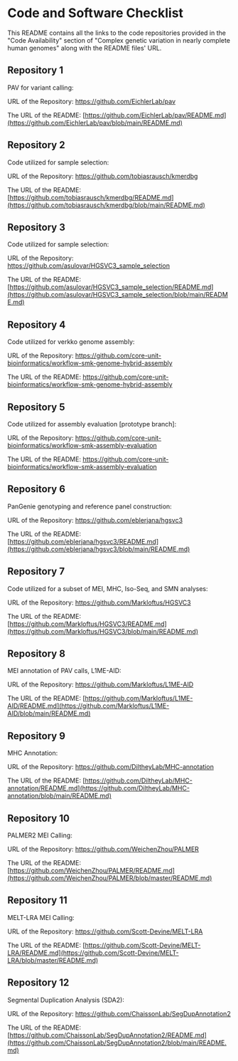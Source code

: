 # Code and Software Checklist
This README contains all the links to the code repositories provided in the "Code Availability" section of "Complex genetic variation in nearly complete human genomes" along with the README files' URL.

## Repository 1
PAV for variant calling: 

URL of the Repository: https://github.com/EichlerLab/pav

The URL of the README: [https://github.com/EichlerLab/pav/README.md](https://github.com/EichlerLab/pav/blob/main/README.md)

## Repository 2
Code utilized for sample selection:

URL of the Repository: https://github.com/tobiasrausch/kmerdbg

The URL of the README: [https://github.com/tobiasrausch/kmerdbg/README.md](https://github.com/tobiasrausch/kmerdbg/blob/main/README.md)

## Repository 3
Code utilized for sample selection:

URL of the Repository: https://github.com/asulovar/HGSVC3_sample_selection

The URL of the README: [https://github.com/asulovar/HGSVC3_sample_selection/README.md](https://github.com/asulovar/HGSVC3_sample_selection/blob/main/README.md)

## Repository 4
Code utilized for verkko genome assembly:

URL of the Repository: https://github.com/core-unit-bioinformatics/workflow-smk-genome-hybrid-assembly

The URL of the README: https://github.com/core-unit-bioinformatics/workflow-smk-genome-hybrid-assembly

## Repository 5
Code utilized for assembly evaluation [prototype branch]:

URL of the Repository: https://github.com/core-unit-bioinformatics/workflow-smk-assembly-evaluation

The URL of the README: https://github.com/core-unit-bioinformatics/workflow-smk-assembly-evaluation

## Repository 6
PanGenie genotyping and reference panel construction:

URL of the Repository: https://github.com/eblerjana/hgsvc3

The URL of the README: [https://github.com/eblerjana/hgsvc3/README.md](https://github.com/eblerjana/hgsvc3/blob/main/README.md)

## Repository 7
Code utilized for a subset of MEI, MHC, Iso-Seq, and SMN analyses:

URL of the Repository: https://github.com/Markloftus/HGSVC3

The URL of the README: [https://github.com/Markloftus/HGSVC3/README.md](https://github.com/Markloftus/HGSVC3/blob/main/README.md)

## Repository 8
MEI annotation of PAV calls, L1ME-AID:

URL of the Repository: https://github.com/Markloftus/L1ME-AID

The URL of the README: [https://github.com/Markloftus/L1ME-AID/README.md](https://github.com/Markloftus/L1ME-AID/blob/main/README.md)

## Repository 9
MHC Annotation:

URL of the Repository: https://github.com/DiltheyLab/MHC-annotation

The URL of the README: [https://github.com/DiltheyLab/MHC-annotation/README.md](https://github.com/DiltheyLab/MHC-annotation/blob/main/README.md)

## Repository 10
PALMER2 MEI Calling:

URL of the Repository: https://github.com/WeichenZhou/PALMER

The URL of the README: [https://github.com/WeichenZhou/PALMER/README.md](https://github.com/WeichenZhou/PALMER/blob/master/README.md)

## Repository 11
MELT-LRA MEI Calling:

URL of the Repository: https://github.com/Scott-Devine/MELT-LRA

The URL of the README: [https://github.com/Scott-Devine/MELT-LRA/README.md](https://github.com/Scott-Devine/MELT-LRA/blob/master/README.md)

## Repository 12
Segmental Duplication Analysis (SDA2):

URL of the Repository: https://github.com/ChaissonLab/SegDupAnnotation2

The URL of the README: [https://github.com/ChaissonLab/SegDupAnnotation2/README.md](https://github.com/ChaissonLab/SegDupAnnotation2/blob/main/README.md)







